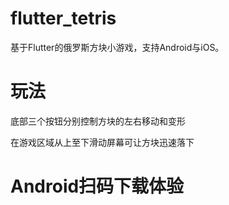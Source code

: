 # flutter_tetris

基于Flutter的俄罗斯方块小游戏，支持Android与iOS。

# 玩法
底部三个按钮分别控制方块的左右移动和变形

在游戏区域从上至下滑动屏幕可让方块迅速落下

# Android扫码下载体验